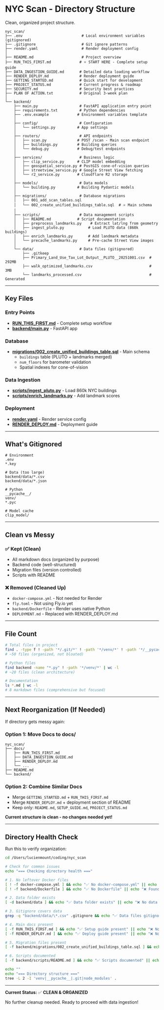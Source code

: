 # NYC Scan - Directory Structure

Clean, organized project structure.

```
nyc_scan/
├── .env                           # Local environment variables (gitignored)
├── .gitignore                     # Git ignore patterns
├── render.yaml                    # Render deployment config
│
├── README.md                      # Project overview
├── RUN_THIS_FIRST.md             # ⭐ START HERE - Complete setup guide
├── DATA_INGESTION_GUIDE.md       # Detailed data loading workflow
├── RENDER_DEPLOY.md              # Render deployment guide
├── GETTING_STARTED.md            # Quick start for development
├── PROJECT_STATUS.md             # Current progress & roadmap
├── SECURITY.md                   # Security best practices
├── PLAN OF ACTION.txt            # Original 3-week plan
│
└── backend/
    ├── main.py                   # FastAPI application entry point
    ├── requirements.txt          # Python dependencies
    ├── .env.example             # Environment variables template
    │
    ├── config/                   # Configuration
    │   └── settings.py          # App settings
    │
    ├── routers/                  # API endpoints
    │   ├── scan.py              # POST /scan - Main scan endpoint
    │   ├── buildings.py         # Building queries
    │   └── debug.py             # Debug/test endpoints
    │
    ├── services/                 # Business logic
    │   ├── clip_service.py      # CLIP model embedding
    │   ├── geospatial_service.py # PostGIS cone-of-vision queries
    │   ├── streetview_service.py # Google Street View fetching
    │   └── r2_service.py        # Cloudflare R2 storage
    │
    ├── models/                   # Data models
    │   └── building.py          # Building Pydantic models
    │
    ├── migrations/               # Database migrations
    │   ├── 001_add_scan_tables.sql
    │   └── 002_create_unified_buildings_table.sql  # ⭐ Main schema
    │
    ├── scripts/                  # Data management scripts
    │   ├── README.md            # Script documentation
    │   ├── preprocess_landmarks.py    # Extract lat/lng from geometry
    │   ├── ingest_pluto.py           # Load PLUTO data (860k buildings)
    │   ├── enrich_landmarks.py       # Add landmark metadata
    │   └── precache_landmarks.py     # Pre-cache Street View images
    │
    └── data/                     # Data files (gitignored)
        ├── .gitkeep
        ├── Primary_Land_Use_Tax_Lot_Output__PLUTO__20251001.csv  # 292MB
        ├── walk_optimized_landmarks.csv                          # 3MB
        └── landmarks_processed.csv                               # Generated
```

---

## Key Files

### Entry Points
- **[RUN_THIS_FIRST.md](RUN_THIS_FIRST.md)** - Complete setup workflow
- **[backend/main.py](backend/main.py)** - FastAPI app

### Database
- **[migrations/002_create_unified_buildings_table.sql](backend/migrations/002_create_unified_buildings_table.sql)** - Main schema
  - `buildings` table (PLUTO + landmarks merged)
  - `num_floors` for barometer validation
  - Spatial indexes for cone-of-vision

### Data Ingestion
- **[scripts/ingest_pluto.py](backend/scripts/ingest_pluto.py)** - Load 860k NYC buildings
- **[scripts/enrich_landmarks.py](backend/scripts/enrich_landmarks.py)** - Add landmark scores

### Deployment
- **[render.yaml](render.yaml)** - Render service config
- **[RENDER_DEPLOY.md](RENDER_DEPLOY.md)** - Deployment guide

---

## What's Gitignored

```gitignore
# Environment
.env
*.key

# Data (too large)
backend/data/*.csv
backend/data/*.json

# Python
__pycache__/
venv/
*.pyc

# Model cache
clip_model/
```

---

## Clean vs Messy

### ✅ Kept (Clean)
- All markdown docs (organized by purpose)
- Backend code (well-structured)
- Migration files (version controlled)
- Scripts with README

### ❌ Removed (Cleaned Up)
- `docker-compose.yml` - Not needed for Render
- `fly.toml` - Not using Fly.io yet
- `backend/Dockerfile` - Render uses native Python
- `DEPLOYMENT.md` - Replaced with RENDER_DEPLOY.md

---

## File Count

```bash
# Total files in project
find . -type f ! -path '*/.git/*' ! -path '*/venv/*' ! -path '*/__pycache__/*' | wc -l
# ~50 files (organized, not bloated)

# Python files
find backend -name "*.py" ! -path '*/venv/*' | wc -l
# ~20 files (clean architecture)

# Documentation
ls *.md | wc -l
# 8 markdown files (comprehensive but focused)
```

---

## Next Reorganization (If Needed)

If directory gets messy again:

### Option 1: Move Docs to docs/
```
nyc_scan/
├── docs/
│   ├── RUN_THIS_FIRST.md
│   ├── DATA_INGESTION_GUIDE.md
│   ├── RENDER_DEPLOY.md
│   └── ...
├── README.md
└── backend/
```

### Option 2: Combine Similar Docs
- Merge `GETTING_STARTED.md` + `RUN_THIS_FIRST.md`
- Merge `RENDER_DEPLOY.md` + deployment section of README
- Keep only: `README.md`, `SETUP_GUIDE.md`, `PROJECT_STATUS.md`

**Current structure is clean - no changes needed yet!**

---

## Directory Health Check

Run this to verify organization:

```bash
cd /Users/lucienmount/coding/nyc_scan

# Check for common issues
echo "=== Checking directory health ==="

# 1. No leftover Docker files
[ ! -f docker-compose.yml ] && echo "✅ No docker-compose.yml" || echo "❌ Found docker-compose.yml"
[ ! -f backend/Dockerfile ] && echo "✅ No Dockerfile" || echo "❌ Found Dockerfile"

# 2. Data folder exists
[ -d backend/data ] && echo "✅ Data folder exists" || echo "❌ No data folder"

# 3. Gitignore covers data
grep -q "backend/data/\*.csv" .gitignore && echo "✅ Data files gitignored" || echo "❌ Data not gitignored"

# 4. Main docs present
[ -f RUN_THIS_FIRST.md ] && echo "✅ Setup guide present" || echo "❌ No setup guide"
[ -f RENDER_DEPLOY.md ] && echo "✅ Deploy guide present" || echo "❌ No deploy guide"

# 5. Migration files present
[ -f backend/migrations/002_create_unified_buildings_table.sql ] && echo "✅ Main migration present" || echo "❌ No migration"

# 6. Scripts documented
[ -f backend/scripts/README.md ] && echo "✅ Scripts documented" || echo "❌ No script docs"

echo ""
echo "=== Directory structure ==="
tree -L 2 -I 'venv|__pycache__|.git|node_modules' .
```

---

**Current Status:** ✅ **CLEAN & ORGANIZED**

No further cleanup needed. Ready to proceed with data ingestion!
